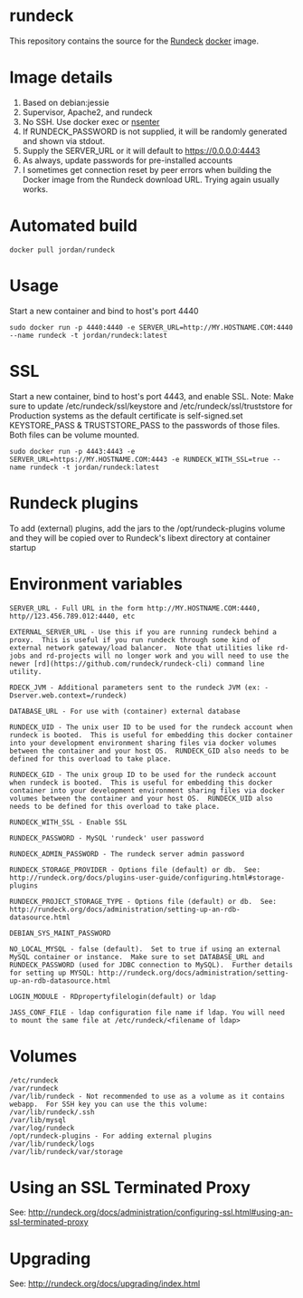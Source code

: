 rundeck
==============

This repository contains the source for the [Rundeck](http://rundeck.org/) [docker](https://docker.io) image.

# Image details

1. Based on debian:jessie
1. Supervisor, Apache2, and rundeck
1. No SSH.  Use docker exec or [nsenter](https://github.com/jpetazzo/nsenter)
1. If RUNDECK_PASSWORD is not supplied, it will be randomly generated and shown via stdout.
1. Supply the SERVER_URL or it will default to https://0.0.0.0:4443
1. As always, update passwords for pre-installed accounts
1. I sometimes get connection reset by peer errors when building the Docker image from the Rundeck download URL.  Trying again usually works.


# Automated build

```
docker pull jordan/rundeck
```

# Usage
Start a new container and bind to host's port 4440

```
sudo docker run -p 4440:4440 -e SERVER_URL=http://MY.HOSTNAME.COM:4440 --name rundeck -t jordan/rundeck:latest
```

# SSL
Start a new container, bind to host's port 4443, and enable SSL.   Note: Make sure to update /etc/rundeck/ssl/keystore and /etc/rundeck/ssl/truststore for Production systems as the default certificate is self-signed.set KEYSTORE_PASS & TRUSTSTORE_PASS to the passwords of those files. Both files can be volume mounted.
```
sudo docker run -p 4443:4443 -e SERVER_URL=https://MY.HOSTNAME.COM:4443 -e RUNDECK_WITH_SSL=true --name rundeck -t jordan/rundeck:latest
```

# Rundeck plugins
To add (external) plugins, add the jars to the /opt/rundeck-plugins volume and they will be copied over to Rundeck's libext directory at container startup

# Environment variables

```
SERVER_URL - Full URL in the form http://MY.HOSTNAME.COM:4440, http//123.456.789.012:4440, etc

EXTERNAL_SERVER_URL - Use this if you are running rundeck behind a proxy.  This is useful if you run rundeck through some kind of external network gateway/load balancer.  Note that utilities like rd-jobs and rd-projects will no longer work and you will need to use the newer [rd](https://github.com/rundeck/rundeck-cli) command line utility.

RDECK_JVM - Additional parameters sent to the rundeck JVM (ex: -Dserver.web.context=/rundeck)

DATABASE_URL - For use with (container) external database

RUNDECK_UID - The unix user ID to be used for the rundeck account when rundeck is booted.  This is useful for embedding this docker container into your development environment sharing files via docker volumes between the container and your host OS.  RUNDECK_GID also needs to be defined for this overload to take place.

RUNDECK_GID - The unix group ID to be used for the rundeck account when rundeck is booted.  This is useful for embedding this docker container into your development environment sharing files via docker volumes between the container and your host OS.  RUNDECK_UID also needs to be defined for this overload to take place.

RUNDECK_WITH_SSL - Enable SSL

RUNDECK_PASSWORD - MySQL 'rundeck' user password

RUNDECK_ADMIN_PASSWORD - The rundeck server admin password

RUNDECK_STORAGE_PROVIDER - Options file (default) or db.  See: http://rundeck.org/docs/plugins-user-guide/configuring.html#storage-plugins

RUNDECK_PROJECT_STORAGE_TYPE - Options file (default) or db.  See: http://rundeck.org/docs/administration/setting-up-an-rdb-datasource.html

DEBIAN_SYS_MAINT_PASSWORD

NO_LOCAL_MYSQL - false (default).  Set to true if using an external MySQL container or instance.  Make sure to set DATABASE_URL and RUNDECK_PASSWORD (used for JDBC connection to MySQL).  Further details for setting up MYSQL: http://rundeck.org/docs/administration/setting-up-an-rdb-datasource.html

LOGIN_MODULE - RDpropertyfilelogin(default) or ldap

JASS_CONF_FILE - ldap configuration file name if ldap. You will need to mount the same file at /etc/rundeck/<filename of ldap>
```

# Volumes

```
/etc/rundeck
/var/rundeck
/var/lib/rundeck - Not recommended to use as a volume as it contains webapp.  For SSH key you can use the this volume: /var/lib/rundeck/.ssh
/var/lib/mysql
/var/log/rundeck
/opt/rundeck-plugins - For adding external plugins
/var/lib/rundeck/logs
/var/lib/rundeck/var/storage
```

# Using an SSL Terminated Proxy
See: http://rundeck.org/docs/administration/configuring-ssl.html#using-an-ssl-terminated-proxy

# Upgrading
See: http://rundeck.org/docs/upgrading/index.html
